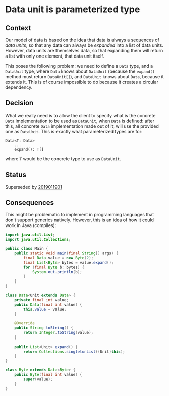 # Data unit is parameterized type


## Context

Our model of data is based on the idea that data is always a sequences of *data units*, so that any data can always be *expanded* into a list of data units. However, data units are themselves data, so that expanding them will return a list with only one element, that data unit itself.

This poses the following problem: we need to define a `Data` type, and a `DataUnit` type, where `Data` knows about `DataUnit` (because the `expand()` method must return `DataUnit[]`), and `DataUnit` knows about `Data`, because it extends it. This is of course impossible to do because it creates a circular dependency.


## Decision

What we really need is to allow the client to specify what is the concrete `Data` implementation to be used as `DataUnit`, when `Data` is defined: after this, all concrete `Data` implementation made out of it, will use the provided one as `DataUnit`. This is exactly what parameterized types are for:
```
Data<T: Data>
    ...
    expand(): T[]
```

where `T` would be the concrete type to use as `DataUnit`.


## Status

Superseded by [2019011901](../2019011901-concrete-and-generic-domain-data-units.md)


## Consequences

This might be problematic to implement in programming languages that don't support generics natively. However, this is an idea of how it could work in Java (compiles):
```java
import java.util.List;
import java.util.Collections;

public class Main {
    public static void main(final String[] args) {
        final Data value = new Byte(2);
        final List<Byte> bytes = value.expand();
        for (final Byte b: bytes) {
            System.out.println(b);
        }
    }
}

class Data<Unit extends Data> {
    private final int value;
    public Data(final int value) {
        this.value = value;
    }
    
    @Override
    public String toString() {
        return Integer.toString(value);
    }
    
    public List<Unit> expand() {
        return Collections.singletonList((Unit)this);
    }
}

class Byte extends Data<Byte> {
    public Byte(final int value) {
        super(value);
    }
}
```
